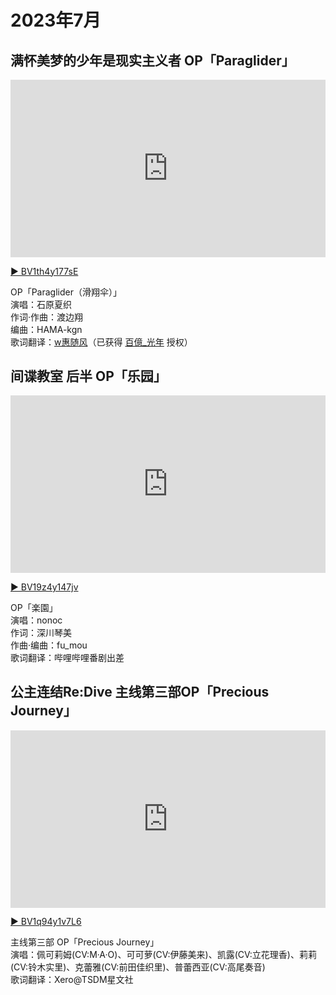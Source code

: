 # 2023年7月

## 满怀美梦的少年是现实主义者 OP「Paraglider」

<iframe style="width:100%;aspect-ratio:16/9" src="https://player.bilibili.com/player.html?aid=615546093&bvid=BV1th4y177sE&cid=1185436232&page=1&autoplay=0" scrolling="no" border="0" frameborder="no" framespacing="0" allowfullscreen="true"> </iframe>

[▶ BV1th4y177sE](https://www.bilibili.com/video/BV1th4y177sE/)

OP「Paraglider（滑翔伞）」  
演唱：石原夏织  
作词·作曲：渡边翔  
编曲：HAMA-kgn  
歌词翻译：[w惠随风](https://space.bilibili.com/114499976)（已获得 [百億_光年](https://space.bilibili.com/1592191) 授权）

## 间谍教室 后半 OP「乐园」

<iframe style="width:100%;aspect-ratio:16/9" src="https://player.bilibili.com/player.html?aid=573695545&bvid=BV19z4y147jv&cid=1219991562&page=1&autoplay=0" scrolling="no" border="0" frameborder="no" framespacing="0" allowfullscreen="true"> </iframe>

[▶ BV19z4y147jv](https://www.bilibili.com/video/BV19z4y147jv/)

OP「楽園」  
演唱：nonoc  
作词：深川琴美  
作曲·编曲：fu_mou  
歌词翻译：哔哩哔哩番剧出差

## 公主连结Re:Dive 主线第三部OP「Precious Journey」

<iframe style="width:100%;aspect-ratio:16/9" src="https://player.bilibili.com/player.html?aid=361393238&bvid=BV1q94y1v7L6&cid=1232464885&page=1&autoplay=0" scrolling="no" border="0" frameborder="no" framespacing="0" allowfullscreen="true"> </iframe>

[▶ BV1q94y1v7L6](https://www.bilibili.com/video/BV1q94y1v7L6/)

主线第三部 OP「Precious Journey」  
演唱：佩可莉姆(CV:M·A·O)、可可萝(CV:伊藤美来)、凯露(CV:立花理香)、莉莉(CV:铃木实里)、克蕾雅(CV:前田佳织里)、普蕾西亚(CV:高尾奏音)  
歌词翻译：Xero@TSDM星文社
